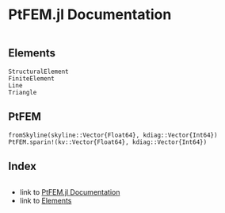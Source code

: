 # PtFEM.jl Documentation

```@contents
```

## Elements

```@docs
StructuralElement
FiniteElement
Line
Triangle
```

## PtFEM

```@docs
fromSkyline(skyline::Vector{Float64}, kdiag::Vector{Int64})
PtFEM.sparin!(kv::Vector{Float64}, kdiag::Vector{Int64})
```

## Index
```@index
```


- link to [PtFEM.jl Documentation](@ref)
- link to [Elements](@ref)
